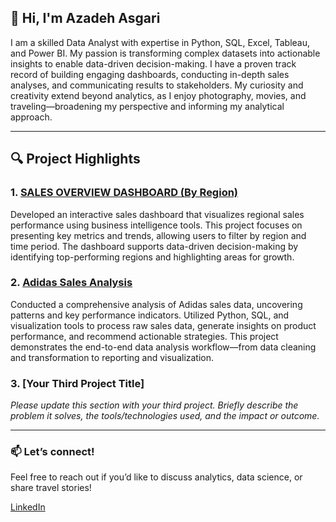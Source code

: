 ## 👋 Hi, I'm Azadeh Asgari

I am a skilled Data Analyst with expertise in Python, SQL, Excel, Tableau, and Power BI. My passion is transforming complex datasets into actionable insights to enable data-driven decision-making. I have a proven track record of building engaging dashboards, conducting in-depth sales analyses, and communicating results to stakeholders. My curiosity and creativity extend beyond analytics, as I enjoy photography, movies, and traveling—broadening my perspective and informing my analytical approach.

---

## 🔍 Project Highlights

### 1. [SALES OVERVIEW DASHBOARD (By Region)](https://github.com/AzadehTheAnalyst/SALES-OVERVIEW-DASHBOARD-I-By-Region)
Developed an interactive sales dashboard that visualizes regional sales performance using business intelligence tools. This project focuses on presenting key metrics and trends, allowing users to filter by region and time period. The dashboard supports data-driven decision-making by identifying top-performing regions and highlighting areas for growth.

### 2. [Adidas Sales Analysis](https://github.com/AzadehTheAnalyst/Adidas-Sales-analysis)
Conducted a comprehensive analysis of Adidas sales data, uncovering patterns and key performance indicators. Utilized Python, SQL, and visualization tools to process raw sales data, generate insights on product performance, and recommend actionable strategies. This project demonstrates the end-to-end data analysis workflow—from data cleaning and transformation to reporting and visualization.

### 3. [Your Third Project Title]
*Please update this section with your third project. Briefly describe the problem it solves, the tools/technologies used, and the impact or outcome.*

---

### 📫 Let’s connect!
Feel free to reach out if you’d like to discuss analytics, data science, or share travel stories!

[LinkedIn](https://www.linkedin.com/in/azadeh-asgari-91aa59130/)
